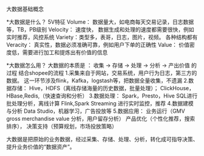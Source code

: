 大数据基础概念

*大数据是什么？ 5V特征
Volume： 数据量大，如电商每天交易记录，日志数据等，TB，PB级别
Velocity： 速度快， 数据生成和处理的速度都需要很快，例如实时推荐，风控系统
Variety：类型多，表哥，日志，图片，视频。 各种结构都有
Veracity： 真实性，数据必须准确可靠，例如用户下单的正确性
Value： 价值密度低，需要进行加工和提炼出有价值的信息

*大数据怎么用？ 
大数据的本质是 ： 收集 → 存储 → 处理 → 分析 → 产出价值 的过程
结合shopee的流程
1.采集来自于网站，交易系统，用户行为日志，第三方的数据。 这一环节涉及flink，Kafka，logstash等，把数据全量收集，不遗漏
2.数据存储： Hive，HDFS（离线存储海量的历史数据，批量处理）； 
ClickHouse，HBase,Redis,（快速查询和分析）
3.数据处理： Spark，Presto，Hive SQL进行批处理分析，离线计算
Flink,Spark Streaming 进行实时监控，推荐
4.数据建模与分析 Data Studio，机器学习，广告投放等
5.数据应用： 业务运行（GMV gross merchandise value 分析，用户留存分析）
产品优化（个性化推荐，搜索排序）， 决策支持（预算规划，市场投放策略）

大数据是把原始的业务数据，经过采集、存储、处理、分析，转化成可指导决策、提升业务价值的“数据资产”。


